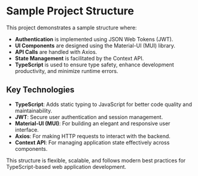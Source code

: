 # Sample Project Structure

This project demonstrates a sample structure where:

- **Authentication** is implemented using JSON Web Tokens (JWT).
- **UI Components** are designed using the Material-UI (MUI) library.
- **API Calls** are handled with Axios.
- **State Management** is facilitated by the Context API.
- **TypeScript** is used to ensure type safety, enhance development productivity, and minimize runtime errors.

## Key Technologies

- **TypeScript**: Adds static typing to JavaScript for better code quality and maintainability.
- **JWT**: Secure user authentication and session management.
- **Material-UI (MUI)**: For building an elegant and responsive user interface.
- **Axios**: For making HTTP requests to interact with the backend.
- **Context API**: For managing application state effectively across components.

This structure is flexible, scalable, and follows modern best practices for TypeScript-based web application development.
